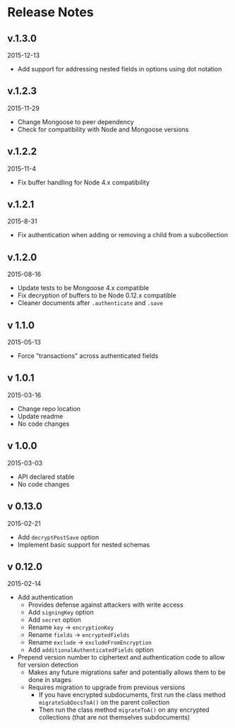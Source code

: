 # Release Notes

## v.1.3.0
2015-12-13
- Add support for addressing nested fields in options using dot notation

## v.1.2.3
2015-11-29
- Change Mongoose to peer dependency
- Check for compatibility with Node and Mongoose versions

## v.1.2.2
2015-11-4
- Fix buffer handling for Node 4.x compatibility


## v.1.2.1
2015-8-31
- Fix authentication when adding or removing a child from a subcollection

## v.1.2.0
2015-08-16
- Update tests to be Mongoose 4.x compatible
- Fix decryption of buffers to be Node 0.12.x compatible
- Cleaner documents after `.authenticate` and `.save`

## v 1.1.0
2015-05-13
- Force "transactions" across authenticated fields

## v 1.0.1
2015-03-16
- Change repo location
- Update readme
- No code changes


## v 1.0.0
2015-03-03
- API declared stable
- No code changes

## v 0.13.0
2015-02-21
- Add `decryptPostSave` option
- Implement basic support for nested schemas


## v 0.12.0
2015-02-14
- Add authentication
	- Provides defense against attackers with write access
	- Add `signingKey` option
	- Add `secret` option
    - Rename `key` -> `encryptionKey`
    - Rename `fields` -> `encryptedFields`
    - Rename `exclude` -> `excludeFromEncryption`
	- Add `additionalAuthenticatedFields` option
- Prepend version number to ciphertext and authentication code to allow for version detection
	- Makes any future migrations safer and potentially allows them to be done in stages
	- Requires migration to upgrade from previous versions
		- If you have encrypted subdocuments, first run the class method `migrateSubDocsToA()` on the parent collection
        - Then run the class method `migrateToA()` on any encrypted collections (that are not themselves subdocuments)
